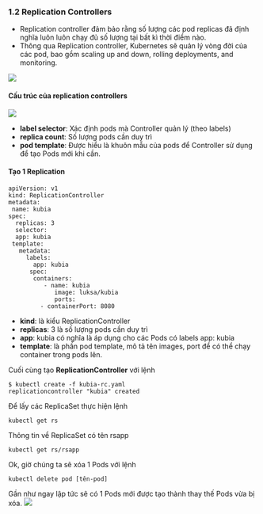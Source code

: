 ### 1.2 Replication Controllers
- Replication controller đảm bảo rằng số lượng các pod replicas đã định nghĩa luôn luôn chạy đủ số lượng tại bất kì thời điểm nào.
- Thông qua Replication controller, Kubernetes sẽ quản lý vòng đời của các pod, bao gồm scaling up and down, rolling deployments, and monitoring.

![](https://raw.githubusercontent.com/xuanthulabnet/learn-kubernetes/master/imgs/kubernetes052.png)

#### Cấu trúc của replication controllers
![](https://images.viblo.asia/f03449ef-0f91-40de-ab2b-8990ff478d0d.png) 

- **label selector**: Xác định pods mà Controller quản lý (theo labels)
- **replica count**: Số lượng pods cần duy trì 
- **pod template**: Được hiểu là khuôn mẫu của pods để Controller sử dụng để tạo Pods mới khi cần.

#### Tạo 1 Replication
```
apiVersion: v1
kind: ReplicationController
metadata:
 name: kubia
spec:
  replicas: 3
  selector:
  app: kubia 
 template:
   metadata:
     labels:
       app: kubia
      spec:
       containers:
          - name: kubia
             image: luksa/kubia
             ports:
         - containerPort: 8080 
```

- **kind**: là kiểu ReplicationController 
- **replicas**: 3 là số lượng pods cần duy trì
- **app**: kubia có nghĩa là áp dụng cho các Pods có labels app: kubia
- **template**: là phần pod template, mô tả tên images, port để có thể chạy container trong pods lên.

Cuối cùng tạo **ReplicationController** với lệnh
```
$ kubectl create -f kubia-rc.yaml
replicationcontroller "kubia" created
```

Để lấy các ReplicaSet thực hiện lệnh
```
kubectl get rs
```

Thông tin về ReplicaSet có tên rsapp
```
kubectl get rs/rsapp
```

Ok, giờ chúng ta sẽ xóa 1 Pods với lệnh
```
kubectl delete pod [tên-pod]
```

Gần như ngay lập tức sẽ có 1 Pods mới được tạo thành thay thế Pods vừa bị xóa.
![](https://images.viblo.asia/1230c5f1-6ea9-4169-bf7d-e4ccb1ee2629.png)

